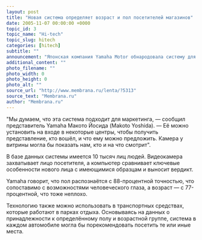 ```yaml
---
layout: post
title: "Новая система определяет возраст и пол посетителей магазинов"
date: 2005-11-07 00:00:00 +0000
topic_id: 3
topic_name: "Hi-tech"
topic_slug: hitech
categories: [hitech]
subtitle: ""
announcement: "Японская компания Yamaha Motor обнародовала систему для магазинов и сервисных центров, которая распознаёт пол человека и автоматически помещает его в одну из пяти возрастных групп."
additional_content: ""
photo_filename: ""
photo_width: 0
photo_height: 0
photo_alt: ""
source_url: "http://www.membrana.ru/lenta/?5313"
source_text: "Membrana.ru"
author: "Membrana.ru"
---
```

"Мы думаем, что эта система подходит для маркетинга, — сообщил представитель Yamaha Макото Йосида (Makoto Yoshida). — Её можно установить на входе в некоторые центры, чтобы получить представление, кто вошёл, и что ему можно предложить. Камера у витрины могла бы показать нам, кто и на что смотрит".

В базе данных системы имеется 10 тысяч лиц людей. Видеокамера захватывает лицо посетителя, а компьютер сравнивает ключевые особенности нового лица с имеющимися образцам и выносит вердикт.

Yamaha говорит, что пол распознаётся с 88-процентной точностью, что сопоставимо с возможностями человеческого глаза, а возраст — с 77-процентной, что тоже неплохо.

Технологию также можно использовать в транспортных средствах, которые работают в парках отдыха. Основываясь на данных о принадлежности к определённому полу и возрастной группе, система в каждом автомобиле могла бы порекомендовать посетить те или иные места.
